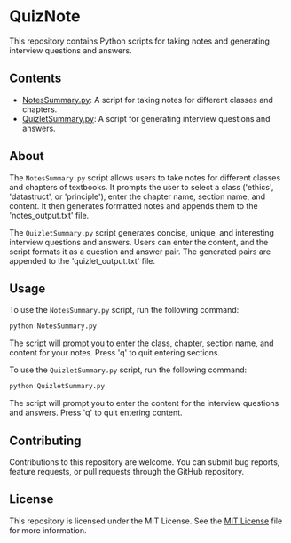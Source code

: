 # QuizNote
This repository contains Python scripts for taking notes and generating interview questions and answers.

## Contents

- [NotesSummary.py](NotesSummary.py): A script for taking notes for different classes and chapters.
- [QuizletSummary.py](QuizletSummary.py): A script for generating interview questions and answers.

## About

The `NotesSummary.py` script allows users to take notes for different classes and chapters of textbooks. It prompts the user to select a class ('ethics', 'datastruct', or 'principle'), enter the chapter name, section name, and content. It then generates formatted notes and appends them to the 'notes_output.txt' file.

The `QuizletSummary.py` script generates concise, unique, and interesting interview questions and answers. Users can enter the content, and the script formats it as a question and answer pair. The generated pairs are appended to the 'quizlet_output.txt' file.

## Usage

To use the `NotesSummary.py` script, run the following command:

```python
python NotesSummary.py
```


The script will prompt you to enter the class, chapter, section name, and content for your notes. Press 'q' to quit entering sections.

To use the `QuizletSummary.py` script, run the following command:

```python
python QuizletSummary.py
```


The script will prompt you to enter the content for the interview questions and answers. Press 'q' to quit entering content.

## Contributing

Contributions to this repository are welcome. You can submit bug reports, feature requests, or pull requests through the GitHub repository.

## License

This repository is licensed under the MIT License. See the [MIT License]([LICENSE](https://opensource.org/license/mit/)) file for more information.
